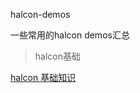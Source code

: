 halcon-demos

一些常用的halcon demos汇总



> halcon基础

[halcon 基础知识](https://cvhao.top/2024/10/15/03%20%E3%80%90%E7%BC%96%E7%A8%8B%E5%AD%A6%E4%B9%A0%E3%80%91/Halcon%20%E5%9F%BA%E7%A1%80%E7%9F%A5%E8%AF%86/?keyword=halcon)

